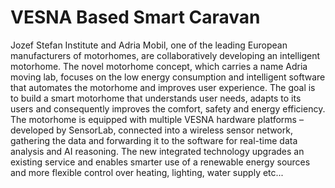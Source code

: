 <meta charset="utf-8">


# VESNA Based Smart Caravan

Jozef Stefan Institute and Adria Mobil, one of the leading European manufacturers of motorhomes, are collaboratively developing an intelligent motorhome. The novel motorhome concept, which carries a name Adria moving lab, focuses on the low energy consumption and intelligent software that automates the motorhome and improves user experience. The goal is to build a smart motorhome that understands user needs, adapts to its users and consequently improves the comfort, safety and energy efficiency. The motorhome is equipped with multiple VESNA hardware platforms – developed by SensorLab, connected into a wireless sensor network, gathering the data and forwarding it to the software for real-time data analysis and AI reasoning. The new integrated technology upgrades an existing service and enables smarter use of a renewable energy sources and more flexible control over heating, lighting, water supply etc...